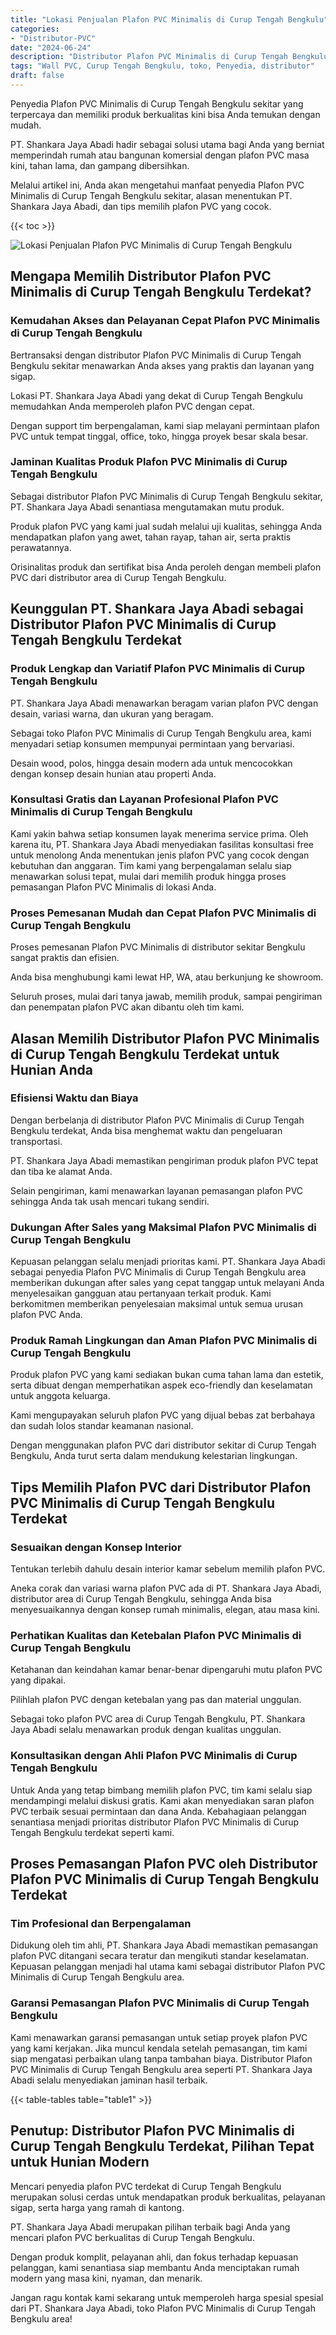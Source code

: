```yaml
---
title: "Lokasi Penjualan Plafon PVC Minimalis di Curup Tengah Bengkulu"
categories: 
- "Distributor-PVC"
date: "2024-06-24"
description: "Distributor Plafon PVC Minimalis di Curup Tengah Bengkulu untuk rumah, office, serta gerai. Produk unggulan, beragam motif, warna elegan, beserta servis pemasangan oleh tenaga ahli ahli dan kepastian resmi!|Servis distribusi Plafon PVC Minimalis di Curup Tengah Bengkulu bagi kebutuhan rumah, kantor, maupun ritel, beserta panel terbaik dan penempatan oleh teknisi berpengalaman serta garansi resmi.|Solusi Plafon PVC Minimalis di Curup Tengah Bengkulu yang terpercaya bagi tempat tinggal, office, dan gerai, dengan material berkualitas dan pemasangan ditangani oleh tim ahli dan garansi resmi.|Penjualan Plafon PVC Minimalis di Curup Tengah Bengkulu untuk rumah, perkantoran, serta gerai, dengan panel berkualitas dan instalasi oleh tim profesional, dilengkapi beserta kepastian resmi.}"
tags: "Wall PVC, Curup Tengah Bengkulu, toko, Penyedia, distributor"
draft: false
---
```


Penyedia Plafon PVC Minimalis di Curup Tengah Bengkulu sekitar yang terpercaya dan memiliki produk berkualitas kini bisa Anda temukan dengan mudah.

PT. Shankara Jaya Abadi hadir sebagai solusi utama bagi Anda yang berniat memperindah rumah atau bangunan komersial dengan plafon PVC masa kini, tahan lama, dan gampang dibersihkan.

Melalui artikel ini, Anda akan mengetahui manfaat penyedia Plafon PVC Minimalis di Curup Tengah Bengkulu sekitar, alasan menentukan PT. Shankara Jaya Abadi, dan tips memilih plafon PVC yang cocok.

{{< toc >}}

![Lokasi Penjualan Plafon PVC Minimalis di Curup Tengah Bengkulu](/images/Distributor-PVC/Lokasi-Penjualan-Plafon-PVC-Minimalis-di-Curup-Tengah-Bengkulu.png)


## Mengapa Memilih Distributor Plafon PVC Minimalis di Curup Tengah Bengkulu Terdekat?

### Kemudahan Akses dan Pelayanan Cepat Plafon PVC Minimalis di Curup Tengah Bengkulu

Bertransaksi dengan distributor Plafon PVC Minimalis di Curup Tengah Bengkulu sekitar menawarkan Anda akses yang praktis dan layanan yang sigap.

Lokasi PT. Shankara Jaya Abadi yang dekat di Curup Tengah Bengkulu memudahkan Anda memperoleh plafon PVC dengan cepat.

Dengan support tim berpengalaman, kami siap melayani permintaan plafon PVC untuk tempat tinggal, office, toko, hingga proyek besar skala besar.

### Jaminan Kualitas Produk Plafon PVC Minimalis di Curup Tengah Bengkulu

Sebagai distributor Plafon PVC Minimalis di Curup Tengah Bengkulu sekitar, PT. Shankara Jaya Abadi senantiasa mengutamakan mutu produk.

Produk plafon PVC yang kami jual sudah melalui uji kualitas, sehingga Anda mendapatkan plafon yang awet, tahan rayap, tahan air, serta praktis perawatannya.

Orisinalitas produk dan sertifikat bisa Anda peroleh dengan membeli plafon PVC dari distributor area di Curup Tengah Bengkulu.

## Keunggulan PT. Shankara Jaya Abadi sebagai Distributor Plafon PVC Minimalis di Curup Tengah Bengkulu Terdekat

### Produk Lengkap dan Variatif Plafon PVC Minimalis di Curup Tengah Bengkulu

PT. Shankara Jaya Abadi menawarkan beragam varian plafon PVC dengan desain, variasi warna, dan ukuran yang beragam.

Sebagai toko Plafon PVC Minimalis di Curup Tengah Bengkulu area, kami menyadari setiap konsumen mempunyai permintaan yang bervariasi.

Desain wood, polos, hingga desain modern ada untuk mencocokkan dengan konsep desain hunian atau properti Anda.

### Konsultasi Gratis dan Layanan Profesional Plafon PVC Minimalis di Curup Tengah Bengkulu

Kami yakin bahwa setiap konsumen layak menerima service prima. Oleh karena itu, PT. Shankara Jaya Abadi menyediakan fasilitas konsultasi free untuk menolong Anda menentukan jenis plafon PVC yang cocok dengan kebutuhan dan anggaran. Tim kami yang berpengalaman selalu siap menawarkan solusi tepat, mulai dari memilih produk hingga proses pemasangan Plafon PVC Minimalis di lokasi Anda.

### Proses Pemesanan Mudah dan Cepat Plafon PVC Minimalis di Curup Tengah Bengkulu

Proses pemesanan Plafon PVC Minimalis di distributor sekitar Bengkulu sangat praktis dan efisien.

Anda bisa menghubungi kami lewat HP, WA, atau berkunjung ke showroom.

Seluruh proses, mulai dari tanya jawab, memilih produk, sampai pengiriman dan penempatan plafon PVC akan dibantu oleh tim kami.

## Alasan Memilih Distributor Plafon PVC Minimalis di Curup Tengah Bengkulu Terdekat untuk Hunian Anda

### Efisiensi Waktu dan Biaya

Dengan berbelanja di distributor Plafon PVC Minimalis di Curup Tengah Bengkulu terdekat, Anda bisa menghemat waktu dan pengeluaran transportasi.

PT. Shankara Jaya Abadi memastikan pengiriman produk plafon PVC tepat dan tiba ke alamat Anda.

Selain pengiriman, kami menawarkan layanan pemasangan plafon PVC sehingga Anda tak usah mencari tukang sendiri.

### Dukungan After Sales yang Maksimal Plafon PVC Minimalis di Curup Tengah Bengkulu

Kepuasan pelanggan selalu menjadi prioritas kami. PT. Shankara Jaya Abadi sebagai penyedia Plafon PVC Minimalis di Curup Tengah Bengkulu area memberikan dukungan after sales yang cepat tanggap untuk melayani Anda menyelesaikan gangguan atau pertanyaan terkait produk. Kami berkomitmen memberikan penyelesaian maksimal untuk semua urusan plafon PVC Anda.

### Produk Ramah Lingkungan dan Aman Plafon PVC Minimalis di Curup Tengah Bengkulu

Produk plafon PVC yang kami sediakan bukan cuma tahan lama dan estetik, serta dibuat dengan memperhatikan aspek eco-friendly dan keselamatan untuk anggota keluarga.

Kami mengupayakan seluruh plafon PVC yang dijual bebas zat berbahaya dan sudah lolos standar keamanan nasional.

Dengan menggunakan plafon PVC dari distributor sekitar di Curup Tengah Bengkulu, Anda turut serta dalam mendukung kelestarian lingkungan.

## Tips Memilih Plafon PVC dari Distributor Plafon PVC Minimalis di Curup Tengah Bengkulu Terdekat

### Sesuaikan dengan Konsep Interior

Tentukan terlebih dahulu desain interior kamar sebelum memilih plafon PVC.

Aneka corak dan variasi warna plafon PVC ada di PT. Shankara Jaya Abadi, distributor area di Curup Tengah Bengkulu, sehingga Anda bisa menyesuaikannya dengan konsep rumah minimalis, elegan, atau masa kini.

### Perhatikan Kualitas dan Ketebalan Plafon PVC Minimalis di Curup Tengah Bengkulu

Ketahanan dan keindahan kamar benar-benar dipengaruhi mutu plafon PVC yang dipakai.

Pilihlah plafon PVC dengan ketebalan yang pas dan material unggulan.

Sebagai toko plafon PVC area di Curup Tengah Bengkulu, PT. Shankara Jaya Abadi selalu menawarkan produk dengan kualitas unggulan.

### Konsultasikan dengan Ahli Plafon PVC Minimalis di Curup Tengah Bengkulu

Untuk Anda yang tetap bimbang memilih plafon PVC, tim kami selalu siap mendampingi melalui diskusi gratis. Kami akan menyediakan saran plafon PVC terbaik sesuai permintaan dan dana Anda. Kebahagiaan pelanggan senantiasa menjadi prioritas distributor Plafon PVC Minimalis di Curup Tengah Bengkulu terdekat seperti kami.

## Proses Pemasangan Plafon PVC oleh Distributor Plafon PVC Minimalis di Curup Tengah Bengkulu Terdekat

### Tim Profesional dan Berpengalaman

Didukung oleh tim ahli, PT. Shankara Jaya Abadi memastikan pemasangan plafon PVC ditangani secara teratur dan mengikuti standar keselamatan. Kepuasan pelanggan menjadi hal utama kami sebagai distributor Plafon PVC Minimalis di Curup Tengah Bengkulu area.

### Garansi Pemasangan Plafon PVC Minimalis di Curup Tengah Bengkulu

Kami menawarkan garansi pemasangan untuk setiap proyek plafon PVC yang kami kerjakan. Jika muncul kendala setelah pemasangan, tim kami siap mengatasi perbaikan ulang tanpa tambahan biaya. Distributor Plafon PVC Minimalis di Curup Tengah Bengkulu area seperti PT. Shankara Jaya Abadi selalu menyediakan jaminan hasil terbaik.

{{< table-tables table="table1" >}}

## Penutup: Distributor Plafon PVC Minimalis di Curup Tengah Bengkulu Terdekat, Pilihan Tepat untuk Hunian Modern

Mencari penyedia plafon PVC terdekat di Curup Tengah Bengkulu merupakan solusi cerdas untuk mendapatkan produk berkualitas, pelayanan sigap, serta harga yang ramah di kantong.

PT. Shankara Jaya Abadi merupakan pilihan terbaik bagi Anda yang mencari plafon PVC berkualitas di Curup Tengah Bengkulu.

Dengan produk komplit, pelayanan ahli, dan fokus terhadap kepuasan pelanggan, kami senantiasa siap membantu Anda menciptakan rumah modern yang masa kini, nyaman, dan menarik.

Jangan ragu kontak kami sekarang untuk memperoleh harga spesial spesial dari PT. Shankara Jaya Abadi, toko Plafon PVC Minimalis di Curup Tengah Bengkulu area!